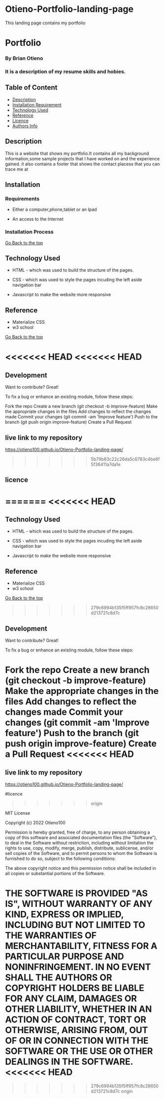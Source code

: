 # Otieno-Portfolio-landing-page
This landing page contains my portfolio 
# Portfolio

### By Brian Otieno
### It is a description of my resume skills and hobies.

## Table of Content

+ [Description](#description)
+ [Installation Requirement](#Installation)
+ [Technology Used](#technology-used)
+ [Reference](#reference)
+ [Licence](#licence)
+ [Authors Info](#author-Info)

## Description
<p>This is  a website that shows my portfolio.It contains all my background information,some sample projects that I have worked on and the experience gained. it also contains a footer that shows the contact placess that you can trace me at</p>

## Installation

### Requirements

* Either a computer,phone,tablet or an Ipad

* An access to the Internet

### Installation Process

[Go Back to the top](#portfolio)


## Technology Used
* HTML - which was used to build the structure of the pages.

* CSS - which was used to style the pages incuding the left aside navigation bar
* Javascript to make the website more responsive

## Reference
* Materialize CSS
* w3 school


[Go Back to the top](#portfolio)

<<<<<<< HEAD
<<<<<<< HEAD
=======
## Development
Want to contribute? Great!

To fix a bug or enhance an existing module, follow these steps:

Fork the repo
Create a new branch (git checkout -b improve-feature)
Make the appropriate changes in the files
Add changes to reflect the changes made
Commit your changes (git commit -am 'Improve feature')
Push to the branch (git push origin improve-feature)
Create a Pull Request

## live link to my repository
https://otieno100.github.io/Otieno-Portfolio-landing-page/


>>>>>>> 5b79b83c22c26da5c6783c4be6f5f36411a7da1e
## licence
=======
<<<<<<< HEAD
=======

## Technology Used
* HTML - which was used to build the structure of the pages.

* CSS - which was used to style the pages incuding the left aside navigation bar
* Javascript to make the website more responsive

## Reference
* Materialize CSS
* w3 school


[Go Back to the top](#portfolio)

>>>>>>> 279c6994b135f5ff957fc8c28650d213721c8d7c
## Development
Want to contribute? Great!

To fix a bug or enhance an existing module, follow these steps:

Fork the repo
Create a new branch (git checkout -b improve-feature)
Make the appropriate changes in the files
Add changes to reflect the changes made
Commit your changes (git commit -am 'Improve feature')
Push to the branch (git push origin improve-feature)
Create a Pull Request
<<<<<<< HEAD
=======

## live link to my repository
https://otieno100.github.io/Otieno-Portfolio-landing-page/


#licence
>>>>>>> origin

MIT License

Copyright (c) 2022 Otieno100

Permission is hereby granted, free of charge, to any person obtaining a copy
of this software and associated documentation files (the "Software"), to deal
in the Software without restriction, including without limitation the rights
to use, copy, modify, merge, publish, distribute, sublicense, and/or sell
copies of the Software, and to permit persons to whom the Software is
furnished to do so, subject to the following conditions:

The above copyright notice and this permission notice shall be included in all
copies or substantial portions of the Software.

THE SOFTWARE IS PROVIDED "AS IS", WITHOUT WARRANTY OF ANY KIND, EXPRESS OR
IMPLIED, INCLUDING BUT NOT LIMITED TO THE WARRANTIES OF MERCHANTABILITY,
FITNESS FOR A PARTICULAR PURPOSE AND NONINFRINGEMENT. IN NO EVENT SHALL THE
AUTHORS OR COPYRIGHT HOLDERS BE LIABLE FOR ANY CLAIM, DAMAGES OR OTHER
LIABILITY, WHETHER IN AN ACTION OF CONTRACT, TORT OR OTHERWISE, ARISING FROM,
OUT OF OR IN CONNECTION WITH THE SOFTWARE OR THE USE OR OTHER DEALINGS IN THE
SOFTWARE.
<<<<<<< HEAD
=======

>>>>>>> 279c6994b135f5ff957fc8c28650d213721c8d7c
>>>>>>> origin

